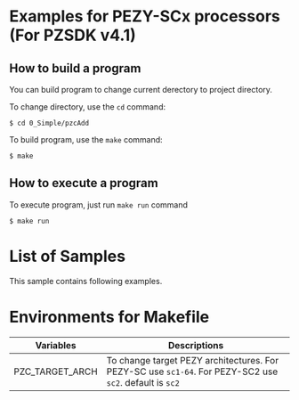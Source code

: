 Examples for PEZY-SCx processors (For PZSDK v4.1)
=================================================

How to build a program
----------------------

You can build program to change current derectory to project directory.

To change directory, use the `cd` command:

```
$ cd 0_Simple/pzcAdd
```

To build program, use the `make` command:

```
$ make
```

How to execute a program
------------------------

To execute program, just run `make run` command

```
$ make run
```

List of Samples
===============

This sample contains following examples.

Environments for Makefile
=========================

| Variables        | Descriptions                                                                                            |
|------------------|---------------------------------------------------------------------------------------------------------|
| PZC\_TARGET\_ARCH| To change target PEZY architectures. For PEZY-SC use `sc1-64`. For PEZY-SC2 use `sc2`. default is `sc2` |

